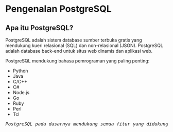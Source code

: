 # Pengenalan PostgreSQL

## Apa itu PostgreSQL?
PostgreSQL adalah sistem database sumber terbuka gratis yang mendukung kueri relasional (SQL) dan non-relasional (JSON). PostgreSQL adalah database back-end untuk situs web dinamis dan aplikasi web.

PostgreSQL mendukung bahasa pemrograman yang paling penting:

- Python
- Java
- C/C++
- C#
- Node.js
- Go
- Ruby
- Perl
- Tcl

<pre><i>PostgreSQL pada dasarnya mendukung semua fitur yang didukung sistem manajemen basis data lainnya.</i></pre>
